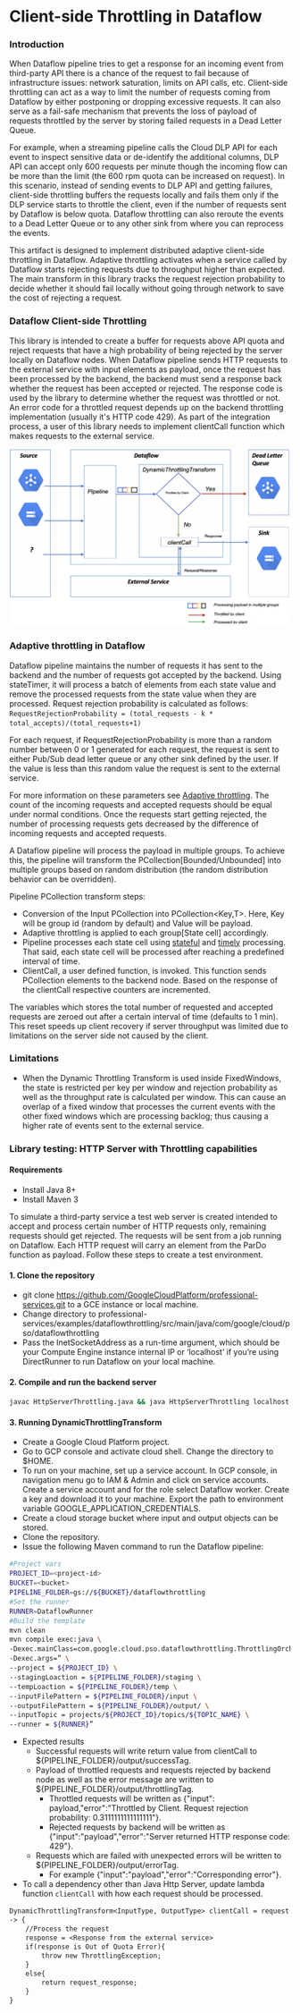 # Client-side Throttling in Dataflow

### Introduction
When Dataflow pipeline tries to get a response for an incoming event from third-party API there is a chance of the request to fail because of infrastructure issues: network saturation, limits on API calls, etc. Client-side throttling can act as a way to limit the number of requests coming from Dataflow by either postponing or dropping excessive requests. It can also serve as a fail-safe mechanism that prevents the loss of payload of requests throttled by the server by storing failed requests in a Dead Letter Queue.

For example, when a streaming pipeline calls the Cloud DLP API for each event to inspect sensitive data or de-identify the additional columns, DLP API can accept only 600 requests per minute though the incoming flow can be more than the limit (the 600 rpm quota can be increased on request). In this scenario, instead of sending events to DLP API and getting failures, client-side throttling buffers the requests locally and fails them only if the DLP service starts to throttle the client, even if the number of requests sent by Dataflow is below quota. Dataflow throttling can also reroute the events to a Dead Letter Queue or to any other sink from where you can reprocess the events.

This artifact is designed to implement distributed adaptive client-side throttling in Dataflow. Adaptive throttling activates when a service called by Dataflow starts rejecting requests due to throughput higher than expected. The main transform in this library tracks the request rejection probability to decide whether it should fail locally without going through network to save the cost of rejecting a request.

### Dataflow Client-side Throttling

This library is intended to create a buffer for requests above API quota and reject requests that have a high probability of being rejected by the server locally on Dataflow nodes. When Dataflow pipeline sends HTTP requests to the external service with input elements as payload, once the request has been processed by the backend, the backend  must send a response back whether the request has been accepted or rejected. The response code is used by the library to determine whether the request was throttled or not. An error code for a throttled request depends up on the backend throttling implementation (usually it's HTTP code 429).
As part of the integration process, a user of this library needs to implement clientCall function which makes requests to the external service.

![DataflowThrottling DAG](img/dataflow-throttling-dag.png "Dataflow Throttling DAG")

### Adaptive throttling in Dataflow

Dataflow pipeline maintains the number of requests it has sent to the backend and the number of requests got accepted by the backend. Using stateTimer, it will process a batch of elements from each state value and remove the processed requests from the state value when they are processed. Request rejection probability is calculated as follows:
    ```RequestRejectionProbability = (total_requests - k * total_accepts)/(total_requests+1)```

For each request, if RequestRejectionProbability is more than a random number between 0 or 1 generated for each request, the request is sent to either Pub/Sub dead letter queue or any other sink defined by the user. If the value is less than this random value the request is sent to the external service.

For more information on these parameters see [Adaptive throttling](https://landing.google.com/sre/sre-book/chapters/handling-overload/#eq2101). The count of the incoming requests and accepted requests should be equal under normal conditions. Once the requests start getting rejected, the number of processing requests gets decreased by the difference of incoming requests and accepted requests.

A Dataflow pipeline will process the payload in multiple groups. To achieve this, the pipeline will transform the PCollection[Bounded/Unbounded] into multiple groups based on random distribution (the random distribution behavior can be overridden).

Pipeline PCollection transform steps:
* Conversion of the Input PCollection<T> into PCollection<Key,T>. Here, Key will be group id (random by default) and Value will be payload.
* Adaptive throttling is applied to each group[State cell] accordingly.
* Pipeline processes each state cell using [stateful](https://beam.apache.org/blog/2017/02/13/stateful-processing.html) and [timely](https://beam.apache.org/blog/2017/08/28/timely-processing.html) processing. That said, each state cell will be processed after reaching a predefined interval of time.
* ClientCall, a user defined function, is invoked. This function sends PCollection elements to the backend node. Based on the response of the clientCall respective counters are incremented.

The variables which stores the total number of requested and accepted requests are zeroed out after a certain interval of time (defaults to 1 min). This reset speeds up client recovery if server throughput was limited due to limitations on the server side not caused by the client.

### Limitations
* When the Dynamic Throttling Transform is used inside FixedWindows, the state is restricted per key per window and rejection probability as well as the throughput rate is calculated per window. This can cause an overlap of a fixed window that processes the current events with the other fixed windows which are processing backlog; thus causing a higher rate of events sent to the external service.

### Library testing: HTTP Server with Throttling capabilities

#### Requirements

* Install Java 8+
* Install Maven 3

To simulate a third-party service a test web server is created intended to accept and process certain number of HTTP requests only, remaining requests should get rejected. The requests will be sent from a job running on Dataflow. Each HTTP request will carry an element from the ParDo function as payload. Follow these steps to create a test environment.

#### 1. Clone the repository

* git clone https://github.com/GoogleCloudPlatform/professional-services.git to a GCE instance or local machine.
* Change directory to professional-services/examples/dataflowthrottling/src/main/java/com/google/cloud/pso/dataflowthrottling
* Pass the InetSocketAddress as a run-time argument, which should be your Compute Engine instance internal IP or ‘localhost’ if you’re using DirectRunner to run Dataflow on your local machine.

#### 2. Compile and run the backend server

```bash
javac HttpServerThrottling.java && java HttpServerThrottling localhost
```

#### 3. Running DynamicThrottlingTransform

* Create a Google Cloud Platform project.
* Go to GCP console and activate cloud shell. Change the directory to $HOME.
* To run on your machine, set up a service account. In GCP console, in navigation menu go to IAM & Admin and click on service accounts. Create a service account and for the role select Dataflow worker. Create a key and download it to your machine. Export the path to environment variable GOOGLE_APPLICATION_CREDENTIALS.
* Create a cloud storage bucket where input and output objects can be stored.
* Clone the repository.
* Issue the following Maven command to run the Dataflow pipeline:
```bash
#Project vars
PROJECT_ID=<project-id>
BUCKET=<bucket>
PIPELINE_FOLDER=gs://${BUCKET}/dataflowthrottling
#Set the runner
RUNNER=DataflowRunner
#Build the template
mvn clean
mvn compile exec:java \
-Dexec.mainClass=com.google.cloud.pso.dataflowthrottling.ThrottlingOrchestration \
-Dexec.args=” \
--project = ${PROJECT_ID} \
--stagingLoaction = ${PIPELINE_FOLDER}/staging \
--tempLoaction = ${PIPELINE_FOLDER}/temp \
--inputFilePattern = ${PIPELINE_FOLDER}/input \
--outputFilePattern = ${PIPELINE_FOLDER}/output/ \
--inputTopic = projects/${PROJECT_ID}/topics/${TOPIC_NAME} \
--runner = ${RUNNER}”
```
* Expected results
    * Successful requests will write return value from clientCall to ${PIPELINE_FOLDER}/output/successTag.
	* Payload of throttled requests and requests rejected by backend node as well as the error message are written to ${PIPELINE_FOLDER}/output/throttlingTag.
		* Throttled requests will be written as {"input": payload,"error":"Throttled by Client. Request rejection probability: 0.3111111111111111"}.
		* Rejected requests by backend will be written as {"input":"payload","error":"Server returned HTTP response code: 429"}.
	* Requests which are failed with unexpected errors will be written to ${PIPELINE_FOLDER}/output/errorTag.
		* For example {"input":"payload","error":"Corresponding error"}.
* To call a dependency other than Java Http Server, update lambda function `clientCall` with how each request should be processed.
```
DynamicThrottlingTransform<InputType, OutputType> clientCall = request -> {
    //Process the request
    response = <Response from the external service>
    if(response is Out of Quota Error){
        throw new ThrottlingException;
    }
    else{
        return request_response;
    }
}
```